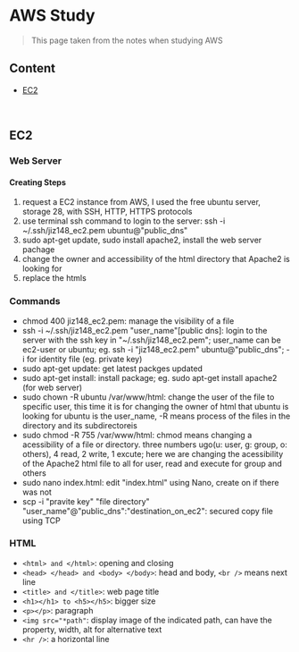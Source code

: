 # AWS Study

> This page taken from the notes when studying AWS



## Content

* [EC2](#ec2)



</br><a name="ec2"></a>
## EC2

### Web Server

#### Creating Steps

1. request a EC2 instance from AWS, I used the free ubuntu server, storage 28, with SSH, HTTP, HTTPS protocols
2. use terminal ssh command to login to the server: ssh -i ~/.ssh/jiz148_ec2.pem ubuntu@"public_dns"
3. sudo apt-get update, sudo install apache2, install the web server pachage
4. change the owner and accessibility of the html directory that Apache2 is looking for
5. replace the htmls

### Commands

* chmod 400 jiz148_ec2.pem: manage the visibility of a file
* ssh -i \~/.ssh/jiz148_ec2.pem "user_name"[public dns]: login to the server with the ssh key in "\~/.ssh/jiz148_ec2.pem"; user_name can be ec2-user or ubuntu; eg. ssh -i "jiz148_ec2.pem" ubuntu@"public_dns"; -i for identity file (eg. private key)
* sudo apt-get update: get latest packges updated
* sudo apt-get install: install package; eg. sudo apt-get install apache2 (for web server)
* sudo chown -R ubuntu /var/www/html: change the user of the file to specific user, this time it is for changing the owner of html that ubuntu is looking for ubuntu is the user_name, -R means process of the files in the directory and its subdirectoreis
* sudo chmod -R 755 /var/www/html: chmod means changing a acessibility of a file or directory. three numbers ugo(u: user, g: group, o: others), 4 read, 2 write, 1 excute; here we are changing the acessibility of the Apache2 html file to all for user, read and execute for group and others
* sudo nano index.html: edit "index.html" using Nano, create on if there was not
* scp -i "pravite key" "file directory" "user_name"@"public_dns":"destination_on_ec2": secured copy file using TCP

### HTML

* ```<html> and </html>```: opening and closing
* ```<head> </head> and <body> </body>```: head and body, ```<br />``` means next line
* ```<title> and </title>```: web page title
* ```<h1></h1> to <h5></h5>```: bigger size
* ```<p></p>```: paragraph
* ```<img src="*path"```: display image of the indicated path, can have the property, width, alt for alternative text
* ```<hr />```: a horizontal line
